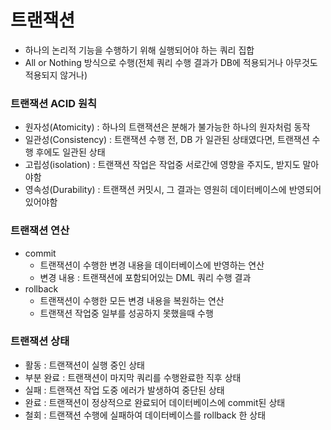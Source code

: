 # 트랜잭션
* 하나의 논리적 기능을 수행하기 위해 실행되어야 하는 쿼리 집합
* All or Nothing 방식으로 수행(전체 쿼리 수행 결과가 DB에 적용되거나 아무것도 적용되지 않거나)

### 트랜잭션 ACID 원칙
* 원자성(Atomicity) : 하나의 트랜잭션은 분해가 불가능한 하나의 원자처럼 동작
* 일관성(Consistency) : 트랜잭션 수행 전, DB 가 일관된 상태였다면, 트랜잭션 수행 후에도 일관된 상태
* 고립성(isolation) :  트랜잭션 작업은 작업중 서로간에 영향을 주지도, 받지도 말아야함
* 영속성(Durability) : 트랜잭션 커밋시, 그 결과는 영원히 데이터베이스에 반영되어있어야함

### 트랜잭션 연산
* commit
	* 트랜잭션이 수행한 변경 내용을 데이터베이스에 반영하는 연산
	* 변경 내용 : 트랜잭션에 포함되어있는 DML 쿼리 수행 결과 
* rollback
	* 트랜잭션이 수행한 모든 변경 내용을 복원하는 연산
	* 트랜잭션 작업중 일부를 성공하지 못했을때 수행
	
### 트랜잭션 상태
* 활동 : 트랜잭션이 실행 중인 상태
* 부분 완료 : 트랜잭션이 마지막 쿼리를 수행완료한 직후 상태
* 실패 : 트랜잭션 작업 도중 에러가 발생하여 중단된 상태
* 완료 : 트랜잭션이 정상적으로 완료되어 데이터베이스에 commit된 상태
* 철회 : 트랜잭션 수행에 실패하여 데이터베이스를 rollback 한 상태
